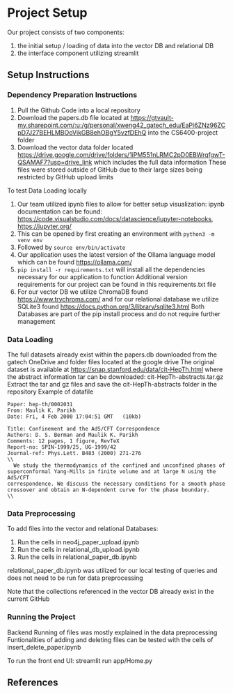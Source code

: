 # Project Setup
Our project consists of two components:
1. the initial setup / loading of data into the vector DB and relational DB
2. the interface component utilizing streamlit

## Setup Instructions

### Dependency Preparation Instructions

1. Pull the Github Code into a local repository
2. Download the papers.db file located at https://gtvault-my.sharepoint.com/:u:/g/personal/xweng42_gatech_edu/EaPi6ZNz96ZCpD7J27BEHLMBOoVikGB8ehOBgY5vzfDEhQ into the CS6400-project folder
3. Download the vector data folder located https://drive.google.com/drive/folders/1iPM551nLRMC2pD0EBWrqfgwT-QSAMAF7?usp=drive_link which includes the full data information
   These files were stored outside of GitHub due to their large sizes being restricted by GitHub upload limits

To test Data Loading locally
1. Our team utilized ipynb files to allow for better setup visualization: ipynb documentation can be found: https://code.visualstudio.com/docs/datascience/jupyter-notebooks, https://jupyter.org/
2. This can be opened by first creating an environment with `python3 -m venv env` <br>
3. Followed by `source env/bin/activate` <br>
4. Our application uses the latest version of the Ollama language model which can be found https://ollama.com/
5. `pip install -r requirements.txt` will install all the dependencies necessary for our application to function
    Additional version requirements for our project can be found in this requirements.txt file
6. For our vector DB we utilize ChromaDB found https://www.trychroma.com/ and for our relational database we utilize SQLite3 found https://docs.python.org/3/library/sqlite3.html
   Both Databases are part of the pip install process and do not require further management

### Data Loading

The full datasets already exist within the papers.db downloaded from the gatech OneDrive and folder files located at the google drive
The original dataset is available at https://snap.stanford.edu/data/cit-HepTh.html where the abstract information tar can be downloaded: cit-HepTh-abstracts.tar.gz
Extract the tar and gz files and save the cit-HepTh-abstracts folder in the repository
Example of datafile

```
Paper: hep-th/0002031
From: Maulik K. Parikh 
Date: Fri, 4 Feb 2000 17:04:51 GMT   (10kb)

Title: Confinement and the AdS/CFT Correspondence
Authors: D. S. Berman and Maulik K. Parikh
Comments: 12 pages, 1 figure, RevTeX
Report-no: SPIN-1999/25, UG-1999/42
Journal-ref: Phys.Lett. B483 (2000) 271-276
\\
  We study the thermodynamics of the confined and unconfined phases of
superconformal Yang-Mills in finite volume and at large N using the AdS/CFT
correspondence. We discuss the necessary conditions for a smooth phase
crossover and obtain an N-dependent curve for the phase boundary.
\\
```
### Data Preprocessing
To add files into the vector and relational Databases:
1. Run the cells in neo4j_paper_upload.ipynb
2. Run the cells in relational_db_upload.ipynb
3. Run the cells in relational_paper_db.ipynb

relational_paper_db.ipynb was utilized for our local testing of queries and does not need to be run for data preprocessing

Note that the collections referenced in the vector DB already exist in the current GitHub

### Running the Project
Backend Running of files was mostly explained in the data preprocessing
Funtionalities of adding and deleting files can be tested with the cells of insert_delete_paper.ipynb

To run the front end UI:
streamlit run app/Home.py


## References


